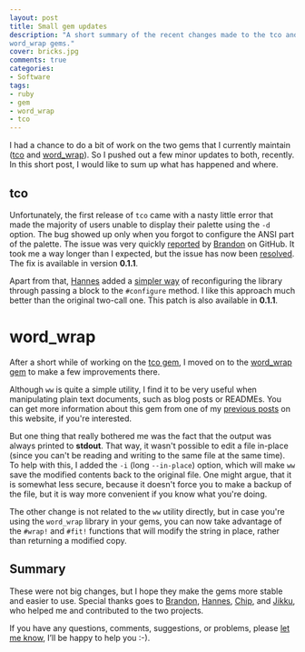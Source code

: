 ```yaml
---
layout: post
title: Small gem updates
description: "A short summary of the recent changes made to the tco and
word_wrap gems."
cover: bricks.jpg
comments: true
categories:
- Software
tags:
- ruby
- gem
- word_wrap
- tco
---
```


I had a chance to do a bit of work on the two gems that I currently maintain
([tco](http://rubygems.org/gems/tco) and
[word_wrap](http://rubygems.org/gems/word_wrap)). So I pushed out a few minor
updates to both, recently. In this short post, I would like to sum up what has
happened and where.

## tco

Unfortunately, the first release of `tco` came with a nasty little error that
made the majority of users unable to display their palette using the `-d`
option. The bug showed up only when you forgot to configure the ANSI part of
the palette. The issue was very quickly
[reported](https://github.com/pazdera/tco/issues/3) by
[Brandon](https://github.com/brandonpittman) on GitHub. It took me a way longer
than I expected, but the issue has now been
[resolved](https://github.com/pazdera/tco/commit/a3bff189762bef7784fa1452bde792fb88df6ed7).
The fix is available in version **0.1.1**.

Apart from that, [Hannes](https://github.com/kwando) added a [simpler
way](https://github.com/pazdera/tco/commit/fb43c50d86700ce12cd4ce138fc14f72adab386c)
of reconfiguring the library through passing a block to the `#configure`
method. I like this approach much better than the original two-call one. This
patch is also available in **0.1.1**.

# word_wrap

After a short while of working on the [tco
gem](https://github.com/pazdera/tco), I moved on to the [word_wrap
gem](https://github.com/pazdera/word_wrap) to make a few improvements there.

Although `ww` is quite a simple utility, I find it to be very useful when
manipulating plain text documents, such as blog posts or READMEs. You can get
more information about this gem from one of my [previous
posts](http://linuxwell.com/2014/01/25/word-wrap-in-ruby/) on this website, if
you're interested.

But one thing that really bothered me was the fact that the output was always
printed to **stdout**.  That way, it wasn't possible to edit a file in-place
(since you can't be reading and writing to the same file at the same time). To
help with this, I added the `-i` (long `--in-place`) option, which will make
`ww` save the modified contents back to the original file. One might argue,
that it is somewhat less secure, because it doesn't force you to make a backup
of the file, but it is way more convenient if you know what you're doing.

The other change is not related to the `ww` utility directly, but in case
you're using the `word_wrap` library in your gems, you can now take advantage
of the `#wrap!` and `#fit!` functions that will modify the string in place,
rather than returning a modified copy.

## Summary
These were not big changes, but I hope they make the gems more stable and
easier to use. Special thanks goes to
[Brandon](https://github.com/brandonpittman),
[Hannes](https://github.com/kwando), [Chip](https://github.com/chip), and
[Jikku](https://github.com/JikkuJose), who helped me and contributed to the two
projects.

If you have any questions, comments, suggestions, or problems, please [let me
know](https://twitter.com/radekpazdera), I’ll be happy to help you :-).
